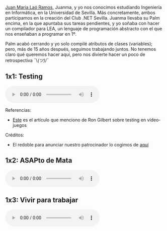 [Juan María Laó Ramos](https://twitter.com/juanlao), Juanma, y yo nos conocimos estudiando Ingeniería en Informática, en la Universidad de Sevilla. 
Más concretamente, ambos participamos en la creación del Club .NET Sevilla. 
Juanma llevaba su Palm encima, en la que apuntaba sus tareas pendientes, 
y yo soñaba con hacer un compilador para LEA, un lenguaje de programación abstracto con el que nos enseñaban a programar en 1º.

Palm acabó cerrando y yo solo compilé atributos de clases (variables); 
pero, más de 15 años después, seguimos trabajando juntos. 
No tenemos claro qué queremos hacer aquí, pero nos divierte hacer un poco de retrospectiva ¯\\_(ツ)_/¯

## 1x1: Testing

<audio controls loop>
  <source src="items/documents/JuanmaYMarcos-1x1.mp3" type="audio/mpeg">
(Perdona, tu navegador no soporta empotrar audio.)
</audio>

Referencias:
- [Este](https://grumpygamer.com/unit_testing_games) es el artículo que menciono de Ron Gilbert sobre testing en
  vídeo-juegos

Créditos:
- El redoble para anunciar nuestro patrocinador lo cogimos de
  [aquí](https://freesound.org/people/bigjoedrummer/sounds/77305/)

## 1x2: ASAPto de Mata

<audio controls loop>
  <source src="items/documents/JuanmaYMarcos-1x2.mp3" type="audio/mpeg">
</audio>

## 1x3: Vivir para trabajar

<audio controls loop>
  <source src="items/documents/JuanmaYMarcos-1x3.mp3" type="audio/mpeg">
</audio>